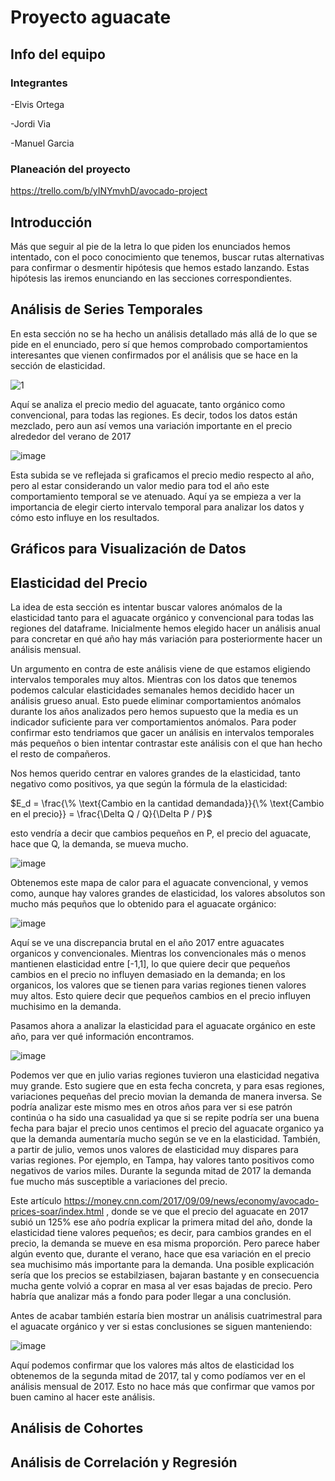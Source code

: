 # Proyecto aguacate 

## Info del equipo

### Integrantes

-Elvis Ortega

-Jordi Via

-Manuel Garcia

### Planeación del proyecto

https://trello.com/b/yINYmvhD/avocado-project

## Introducción

Más que seguir al pie de la letra lo que piden los enunciados hemos intentado, con el poco conocimiento que tenemos, buscar rutas alternativas para confirmar o desmentir hipótesis que hemos estado lanzando. Estas hipótesis las iremos enunciando en las secciones correspondientes.

## Análisis de Series Temporales

En esta sección no se ha hecho un análisis detallado más allá de lo que se pide en el enunciado, pero sí que hemos comprobado comportamientos interesantes que vienen confirmados por el análisis que se hace en la sección de elasticidad.

![1](https://github.com/user-attachments/assets/f426e3db-0249-4e99-bd6d-259cbfa0a492)

Aquí se analiza el precio medio del aguacate, tanto orgánico como convencional, para todas las regiones. Es decir, todos los datos están mezclado, pero aun así vemos una variación importante en el precio alrededor del verano de 2017

![image](https://github.com/user-attachments/assets/992fb346-1eb7-4aad-9357-a59bfabda324)

Esta subida se ve reflejada si graficamos el precio medio respecto al año, pero al estar considerando un valor medio para tod el año este comportamiento temporal se ve atenuado. Aquí ya se empieza a ver la importancia de elegir cierto intervalo temporal para analizar los datos y cómo esto influye en los resultados.

## Gráficos para Visualización de Datos

## Elasticidad del Precio

La idea de esta sección es intentar buscar valores anómalos de la elasticidad tanto para el aguacate orgánico y convencional para todas las regiones del dataframe. Inicialmente hemos elegido hacer un análisis anual para concretar en qué año hay más variación para posteriormente hacer un análisis mensual.

Un argumento en contra de este análisis viene de que estamos eligiendo intervalos temporales muy altos. Mientras con los datos que tenemos podemos calcular elasticidades semanales hemos decidido hacer un análisis grueso anual. Esto puede eliminar comportamientos anómalos durante los años analizados pero hemos supuesto que la media es un indicador suficiente para ver comportamientos anómalos. Para poder confirmar esto tendriamos que gacer un análisis en intervalos temporales más pequeños o bien intentar contrastar este análisis con el que han hecho el resto de compañeros.

Nos hemos querido centrar en valores grandes de la elasticidad, tanto negativo como positivos, ya que según la fórmula de la elasticidad:

$E_d = \frac{\% \text{Cambio en la cantidad demandada}}{\% \text{Cambio en el precio}} = \frac{\Delta Q / Q}{\Delta P / P}$

esto vendría a decir que cambios pequeños en P, el precio del aguacate, hace que Q, la demanda, se mueva mucho. 

![image](https://github.com/user-attachments/assets/5bc7b56c-7a1f-4671-ab05-23416fd025ac)

Obtenemos este mapa de calor para el aguacate convencional, y vemos como, aunque hay valores grandes de elasticidad, los valores absolutos son mucho más pequños que lo obtenido para el aguacate orgánico:

![image](https://github.com/user-attachments/assets/1b4dcd3b-7f87-44da-8b66-abea881d98e5)

Aquí se ve una discrepancia brutal en el año 2017 entre aguacates organicos y convencionales. Mientras los convencionales más o menos mantienen elasticidad entre [-1,1], lo que quiere decir que pequeños cambios en el precio no influyen demasiado en la demanda; en los organicos, los valores que se tienen para varias regiones tienen valores muy altos. Esto quiere decir que pequeños cambios en el precio influyen muchisimo en la demanda.

Pasamos ahora a analizar la elasticidad para el aguacate orgánico en este año, para ver qué información encontramos.

![image](https://github.com/user-attachments/assets/8a06552b-0e99-4840-8664-ab56e090f1d1)

Podemos ver que en julio varias regiones tuvieron una elasticidad negativa muy grande. Esto sugiere que en esta fecha concreta, y para esas regiones, variaciones pequeñas del precio movian la demanda de manera inversa. Se podría analizar este mismo mes en otros años para ver si ese patrón continúa o ha sido una casualidad ya que si se repite podría ser una buena fecha para bajar el precio unos centimos el precio del aguacate organico ya que la demanda aumentaría mucho según se ve en la elasticidad. También, a partir de julio, vemos unos valores de elasticidad muy dispares para varias regiones. Por ejemplo, en Tampa, hay valores tanto positivos como negativos de varios miles. Durante la segunda mitad de 2017 la demanda fue mucho más susceptible a variaciones del precio.

Este artículo https://money.cnn.com/2017/09/09/news/economy/avocado-prices-soar/index.html , donde se ve que el precio del aguacate en 2017 subió un 125% ese año podría explicar la primera mitad del año, donde la elasticidad tiene valores pequeños; es decir, para cambios grandes en el precio, la demanda se mueve en esa misma proporción. Pero parece haber algún evento que, durante el verano, hace que esa variación en el precio sea muchisimo más importante para la demanda. Una posible explicación sería que los precios se estabilziasen, bajaran bastante y en consecuencia mucha gente volvió a coprar en masa al ver esas bajadas de precio. Pero habría que analizar más a fondo para poder llegar a una conclusión.

Antes de acabar también estaría bien mostrar un análisis cuatrimestral para el aguacate orgánico y ver si estas conclusiones se siguen manteniendo:

![image](https://github.com/user-attachments/assets/6b861684-dc32-4ed4-b628-df67d9a2c552)

Aquí podemos confirmar que los valores más altos de elasticidad los obtenemos de la segunda mitad de 2017, tal y como podíamos ver en el análisis mensual de 2017. Esto no hace más que confirmar que vamos por buen camino al hacer este análisis.



## Análisis de Cohortes

## Análisis de Correlación y Regresión
